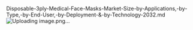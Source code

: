 Disposable-3ply-Medical-Face-Masks-Market-Size-by-Applications,-by-Type,-by-End-User,-by-Deployment-&-by-Technology-2032.md
![Uploading image.png…]()
